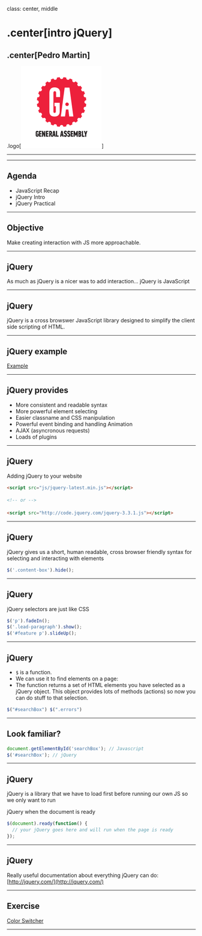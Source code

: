 class: center, middle

# .center[intro jQuery]

## .center[Pedro Martin]

.logo[![](../assets/ga.svg)]

---

---

## Agenda

- JavaScript Recap
- jQuery Intro
- jQuery Practical

---

## Objective

Make creating interaction with JS more approachable.

---

## jQuery

As much as jQuery is a nicer was to add interaction... jQuery is JavaScript

---

## jQuery

jQuery is a cross browswer JavaScript library designed to simplify the client side scripting of HTML.

---

## jQuery example

[Example](https://codepen.io/pataruco/pen/PeZdGZ)

---

## jQuery provides

- More consistent and readable syntax
- More powerful element selecting
- Easier classname and CSS manipulation
- Powerful event binding and handling Animation
- AJAX (asyncronous requests)
- Loads of plugins

---

## jQuery

Adding jQuery to your website

```html
<script src="js/jquery-latest.min.js"></script>

<!-- or -->

<script src="http://code.jquery.com/jquery-3.3.1.js"></script>
```

---

## jQuery

jQuery gives us a short, human readable, cross browser friendly syntax for selecting and interacting with elements

```js
$('.content-box').hide();
```

---

## jQuery

jQuery selectors are just like CSS

```js
$('p').fadeIn();
$('.lead-paragraph').show();
$('#feature p').slideUp();
```

---

## jQuery

- `$` is a function.
- We can use it to find elements on a page:
- The function returns a set of HTML elements you have selected as a jQuery object. This object provides lots of methods (actions) so now you can do stuff to that selection.

```js
$("#searchBox") $(".errors")
```

---

## Look familiar?

```js
document.getElementById('searchBox'); // Javascript
$('#searchBox'); // jQuery
```

---

## jQuery

jQuery is a library that we have to load first before running our own JS so we only want to run

jQuery when the document is ready

```js
$(document).ready(function() {
  // your jQuery goes here and will run when the page is ready
});
```

---

## jQuery

Really useful documentation about everything jQuery can do: [http://jquery.com/](http://jquery.com/)

---

## Exercise

[Color Switcher](https://codepen.io/pataruco/pen/BxoPEK)

---
